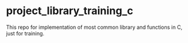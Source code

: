 # project_library_training_c
This repo for implementation of most common library and functions in C, just for training.
